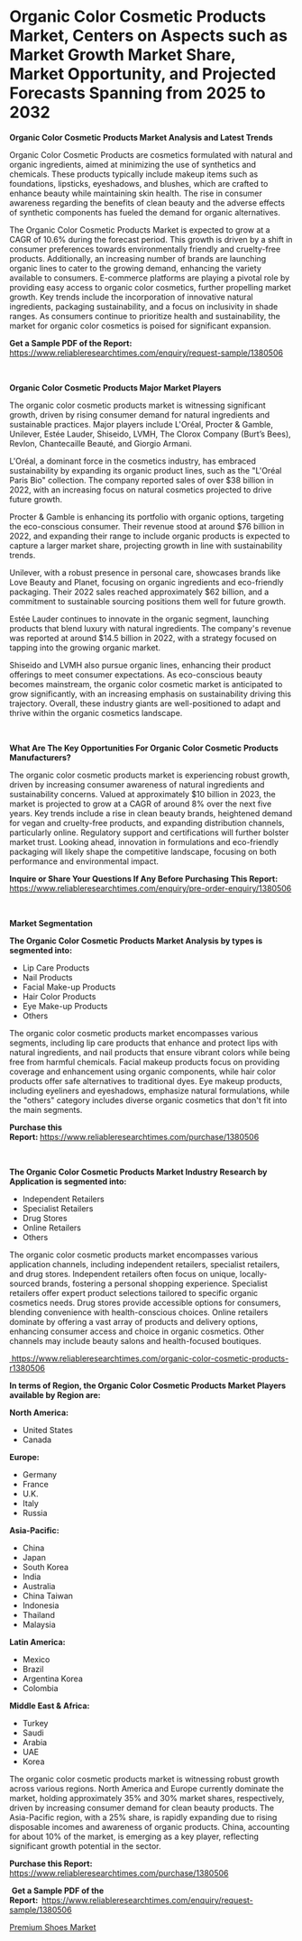 <p><h1>Organic Color Cosmetic Products Market, Centers on Aspects such as Market Growth Market Share, Market Opportunity, and Projected Forecasts Spanning from 2025 to 2032</h1></p><p><strong>Organic Color Cosmetic Products Market Analysis and Latest Trends</strong></p>
<p><p>Organic Color Cosmetic Products are cosmetics formulated with natural and organic ingredients, aimed at minimizing the use of synthetics and chemicals. These products typically include makeup items such as foundations, lipsticks, eyeshadows, and blushes, which are crafted to enhance beauty while maintaining skin health. The rise in consumer awareness regarding the benefits of clean beauty and the adverse effects of synthetic components has fueled the demand for organic alternatives.</p><p>The Organic Color Cosmetic Products Market is expected to grow at a CAGR of 10.6% during the forecast period. This growth is driven by a shift in consumer preferences towards environmentally friendly and cruelty-free products. Additionally, an increasing number of brands are launching organic lines to cater to the growing demand, enhancing the variety available to consumers. E-commerce platforms are playing a pivotal role by providing easy access to organic color cosmetics, further propelling market growth. Key trends include the incorporation of innovative natural ingredients, packaging sustainability, and a focus on inclusivity in shade ranges. As consumers continue to prioritize health and sustainability, the market for organic color cosmetics is poised for significant expansion.</p></p>
<p><strong>Get a Sample PDF of the Report:&nbsp;</strong> <a href="https://www.reliableresearchtimes.com/enquiry/request-sample/1380506?utm_campaign=2255&utm_medium=2&utm_source=Github&utm_content=ia&utm_term=04042025&utm_id=organic-color-cosmetic-products">https://www.reliableresearchtimes.com/enquiry/request-sample/1380506</a></p>
<p>&nbsp;</p>
<p><strong>Organic Color Cosmetic Products Major Market Players</strong></p>
<p><p>The organic color cosmetic products market is witnessing significant growth, driven by rising consumer demand for natural ingredients and sustainable practices. Major players include L'Oréal, Procter & Gamble, Unilever, Estée Lauder, Shiseido, LVMH, The Clorox Company (Burt’s Bees), Revlon, Chantecaille Beauté, and Giorgio Armani.</p><p>L'Oréal, a dominant force in the cosmetics industry, has embraced sustainability by expanding its organic product lines, such as the "L'Oréal Paris Bio" collection. The company reported sales of over $38 billion in 2022, with an increasing focus on natural cosmetics projected to drive future growth.</p><p>Procter & Gamble is enhancing its portfolio with organic options, targeting the eco-conscious consumer. Their revenue stood at around $76 billion in 2022, and expanding their range to include organic products is expected to capture a larger market share, projecting growth in line with sustainability trends.</p><p>Unilever, with a robust presence in personal care, showcases brands like Love Beauty and Planet, focusing on organic ingredients and eco-friendly packaging. Their 2022 sales reached approximately $62 billion, and a commitment to sustainable sourcing positions them well for future growth.</p><p>Estée Lauder continues to innovate in the organic segment, launching products that blend luxury with natural ingredients. The company's revenue was reported at around $14.5 billion in 2022, with a strategy focused on tapping into the growing organic market.</p><p>Shiseido and LVMH also pursue organic lines, enhancing their product offerings to meet consumer expectations. As eco-conscious beauty becomes mainstream, the organic color cosmetic market is anticipated to grow significantly, with an increasing emphasis on sustainability driving this trajectory. Overall, these industry giants are well-positioned to adapt and thrive within the organic cosmetics landscape.</p></p>
<p>&nbsp;</p>
<p><strong>What Are The Key Opportunities For Organic Color Cosmetic Products Manufacturers?</strong></p>
<p><p>The organic color cosmetic products market is experiencing robust growth, driven by increasing consumer awareness of natural ingredients and sustainability concerns. Valued at approximately $10 billion in 2023, the market is projected to grow at a CAGR of around 8% over the next five years. Key trends include a rise in clean beauty brands, heightened demand for vegan and cruelty-free products, and expanding distribution channels, particularly online. Regulatory support and certifications will further bolster market trust. Looking ahead, innovation in formulations and eco-friendly packaging will likely shape the competitive landscape, focusing on both performance and environmental impact.</p></p>
<p><strong>Inquire or Share Your Questions If Any Before Purchasing This Report:</strong> <a href="https://www.reliableresearchtimes.com/enquiry/pre-order-enquiry/1380506?utm_campaign=2255&utm_medium=2&utm_source=Github&utm_content=ia&utm_term=04042025&utm_id=organic-color-cosmetic-products">https://www.reliableresearchtimes.com/enquiry/pre-order-enquiry/1380506</a></p>
<p>&nbsp;</p>
<p><strong>Market Segmentation</strong></p>
<p><strong>The Organic Color Cosmetic Products Market Analysis by types is segmented into:</strong></p>
<p><ul><li>Lip Care Products</li><li>Nail Products</li><li>Facial Make-up Products</li><li>Hair Color Products</li><li>Eye Make-up Products</li><li>Others</li></ul></p>
<p><p>The organic color cosmetic products market encompasses various segments, including lip care products that enhance and protect lips with natural ingredients, and nail products that ensure vibrant colors while being free from harmful chemicals. Facial makeup products focus on providing coverage and enhancement using organic components, while hair color products offer safe alternatives to traditional dyes. Eye makeup products, including eyeliners and eyeshadows, emphasize natural formulations, while the "others" category includes diverse organic cosmetics that don't fit into the main segments.</p></p>
<p><strong>Purchase this Report:&nbsp;</strong><a href="https://www.reliableresearchtimes.com/purchase/1380506?utm_campaign=2255&utm_medium=2&utm_source=Github&utm_content=ia&utm_term=04042025&utm_id=organic-color-cosmetic-products">https://www.reliableresearchtimes.com/purchase/1380506</a></p>
<p>&nbsp;</p>
<p><strong>The Organic Color Cosmetic Products Market Industry Research by Application is segmented into:</strong></p>
<p><ul><li>Independent Retailers</li><li>Specialist Retailers</li><li>Drug Stores</li><li>Online Retailers</li><li>Others</li></ul></p>
<p><p>The organic color cosmetic products market encompasses various application channels, including independent retailers, specialist retailers, and drug stores. Independent retailers often focus on unique, locally-sourced brands, fostering a personal shopping experience. Specialist retailers offer expert product selections tailored to specific organic cosmetics needs. Drug stores provide accessible options for consumers, blending convenience with health-conscious choices. Online retailers dominate by offering a vast array of products and delivery options, enhancing consumer access and choice in organic cosmetics. Other channels may include beauty salons and health-focused boutiques.</p></p>
<p><a href="https://www.reliableresearchtimes.com/organic-color-cosmetic-products-r1380506?utm_campaign=2255&utm_medium=2&utm_source=Github&utm_content=ia&utm_term=04042025&utm_id=organic-color-cosmetic-products">&nbsp;https://www.reliableresearchtimes.com/organic-color-cosmetic-products-r1380506</a></p>
<p><strong>In terms of Region, the Organic Color Cosmetic Products Market Players available by Region are:</strong></p>
<p>
    <p> <strong> North America: </strong>
        <ul>
            <li>United States</li>
            <li>Canada</li>
        </ul>
        </p> 
    <p> <strong> Europe: </strong>
        <ul>
            <li>Germany</li>
            <li>France</li>
            <li>U.K.</li>
            <li>Italy</li>
            <li>Russia</li>
        </ul>
        </p> 
    <p> <strong> Asia-Pacific: </strong>
        <ul>
            <li>China</li>
            <li>Japan</li>
            <li>South Korea</li>
            <li>India</li>
            <li>Australia</li>
            <li>China Taiwan</li>
            <li>Indonesia</li>
            <li>Thailand</li>
            <li>Malaysia</li>
        </ul>
        </p> 
    <p> <strong> Latin America: </strong>
        <ul>
            <li>Mexico</li>
            <li>Brazil</li>
            <li>Argentina Korea</li>
            <li>Colombia</li>
        </ul>
        </p> 
    <p> <strong> Middle East & Africa: </strong>
        <ul>
            <li>Turkey</li>
            <li>Saudi</li>
            <li>Arabia</li>
            <li>UAE</li>
            <li>Korea</li>
        </ul>
    </p>
    </p>
<p><p>The organic color cosmetic products market is witnessing robust growth across various regions. North America and Europe currently dominate the market, holding approximately 35% and 30% market shares, respectively, driven by increasing consumer demand for clean beauty products. The Asia-Pacific region, with a 25% share, is rapidly expanding due to rising disposable incomes and awareness of organic products. China, accounting for about 10% of the market, is emerging as a key player, reflecting significant growth potential in the sector.</p></p>
<p><strong>Purchase this Report: </strong><a href="https://www.reliableresearchtimes.com/purchase/1380506?utm_campaign=2255&utm_medium=2&utm_source=Github&utm_content=ia&utm_term=04042025&utm_id=organic-color-cosmetic-products">https://www.reliableresearchtimes.com/purchase/1380506</a></p>
<p>&nbsp;<strong>Get a Sample PDF of the Report:&nbsp;&nbsp;</strong><a href="https://www.reliableresearchtimes.com/enquiry/request-sample/1380506?utm_campaign=2255&utm_medium=2&utm_source=Github&utm_content=ia&utm_term=04042025&utm_id=organic-color-cosmetic-products">https://www.reliableresearchtimes.com/enquiry/request-sample/1380506</a></p>
<p><strong></strong></p>
<p><p><a href="https://github.com/sca704osol/Market-Research-Report-List-1/blob/main/premium-shoes-market.md?utm_campaign=2255&utm_medium=2&utm_source=Github&utm_content=ia&utm_term=04042025&utm_id=organic-color-cosmetic-products">Premium Shoes Market</a></p></p>